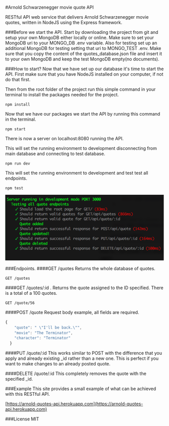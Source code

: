 #Arnold Schwarzenegger movie quote API

RESTful API web service that delivers Arnold Schwarzenegger movie quotes, written in NodeJS using the Express framework.

###Before we start the API.
Start by downloading the project from git and setup your own MongoDB either locally or online.
Make sure to set your MongoDB uri to your MONGO_DB .env variable.
Also for testing set up an additional MongoDB for testing setting that uri to MONGO_TEST .env.
Make sure that you copy the content of the quotes_database.json file and insert it to your own MongoDB and keep the test MongoDB empty(no documents).

###How to start?
Now that we have set up our database it's time to start the API.
First make sure that you have NodeJS installed on your computer, if not do that first.

Then from the root folder of the project run this simple command in your terminal to install the packages needed for the project.
```
npm install
```
Now that we have our packages we start the API by running this command in the terminal.
```
npm start
```
There is now a server on localhost:8080 running the API.



This will set the running environment to development disconnecting from main database and connecting to test database.
```
npm run dev
```

This will set the running environment to development and test test all endpoints.
```
npm test
```

![alt tag](./test.png)

###Endpoints.
####GET /quotes
Returns the whole database of quotes.
```
GET /quotes
```
####GET /quotes/:id .
Returns the quote assigned to the ID specified. There is a total of a 100 quotes.
```
GET /quote/56
```
####POST /quote
Request body example, all fields are required.
```javascript
{
    "quote": " \"I'll be back.\"",
    "movie": "The Terminator",
    "character": "Terminator"
  }
```
####PUT /quote/:id
This works similar to POST with the difference that you apply and already existing _id rather than a new one.
This is perfect if you want to make changes to an already posted quote.

####DELETE /quote/:id
This completely removes the quote with the specified _id.

###Example
This site provides a small example of what can be achieved with this RESTful API.

[https://arnold-quotes-api.herokuapp.com](https://arnold-quotes-api.herokuapp.com)

###License
MIT

